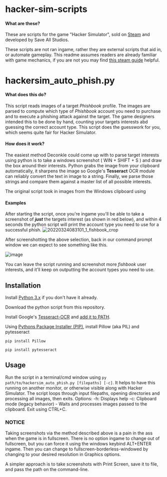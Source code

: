 # hacker-sim-scripts

#### What are these?

These are scripts for the game "Hacker Simulator", sold on [Steam](https://store.steampowered.com/app/1754840/Hacker_Simulator/) and developed by Save All Studios.

These scripts are not ran ingame, rather they are external scripts that aid in, or automate gameplay. This readme assumes readers are already familiar with game mechanics, if you are not you may find [this steam guide](https://steamcommunity.com/sharedfiles/filedetails/?id=2645422003) helpful.

# hackersim_auto_phish.py
#### What does this do?

This script reads images of a target _Phishbook_ profile. The images are parsed to compute which type of _Phishbook_ account you need to purchase and to execute a phishing attack against the target. The game designers intended this to be done by hand, counting your targets interests abd guessing the correct account type. This script does the guesswork for you, which seems quite fair for Hacker Simulator.

#### How does it work?
The easiest method Deconkle could come up with to parse target interests using python is to take a windows screenshot ( WIN + SHIFT + S ) and draw the box around their interests. Python grabs the image from your clipboard automatically, it sharpens the image so Google's **Tesseract** OCR module can reliably convert the text in image to a string. Finally, we parse those strings and compare them against a master list of all possible interests.

The original script took in images from the Windows clipboard using 

#### Examples
After starting the script, once you're ingame you'll be able to take a screenshot of ***just*** the targets interest (as shown in red below), and within 4 seconds the python script will print the account type you need to use for a successful phish. 
![20220324083101_1_fishbook_crop](https://user-images.githubusercontent.com/24526230/160257747-3cf6f54c-554e-4de1-8e99-daaced3c19c8.jpg)

After screenshotting the above selection, back in our command prompt window we can expect to see something like this.

![image](https://user-images.githubusercontent.com/24526230/160290217-7341cbe1-2938-4ed2-b480-e1049ad55b0d.png)

You can leave the script running and screenshot more  _fishbook_ user interests, and it'll keep on outputting the account types you need to use. 

## Installation

Install [Python 3.x](https://www.python.org/downloads/) if you don't have it already.

Download the python script from this repository.

Install Google's [Tesseract-OCR](https://github.com/tesseract-ocr/tesseract#installing-tesseract) and [add it to PATH](https://docs.microsoft.com/en-us/previous-versions/office/developer/sharepoint-2010/ee537574(v=office.14)).

Using [Pythons Package Installer (PIP)](https://pip.pypa.io/en/stable/getting-started/), install Pillow (aka PIL) and pytesseract

``pip install Pillow``

``pip install pytesseract`` 

## Usage
Run the script in a terminal/cmd window using ``py path/to/hackersim_auto_phish.py [filepaths] [-c]``. It helps to have this running on another monitor, or otherwise visible along with Hacker Simulator. The script loops through input filepaths, opening directories and processing all images, then exits.
Options:
-h: Displays help
-c: Clipboard mode (legacy behavior) - Waits and processes images passed to the clipboard. Exit using CTRL+C.

### NOTICE
Taking screenshots via the method described above is a pain in the ass when the game is in fullscreen. There is no option ingame to change out of fullscreen, but you can force it using the windows keybind ALT+ENTER ingame. Then you can change to fullscreen-borderless-windowed by changing to your desired resolution in Graphics options.

A simpler approach is to take screenshots with Print Screen, save it to file, and pass the path on the command-line.
